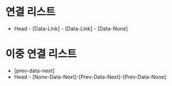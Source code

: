 # 연결 리스트

 - Head - [Data-Link] - [Data-Link] - [Data-None]

# 이중 연결 리스트

 - [prev-data-next]
 - Head - [None-Data-Next]-[Prev-Data-Next]-[Prev-Data-None]
